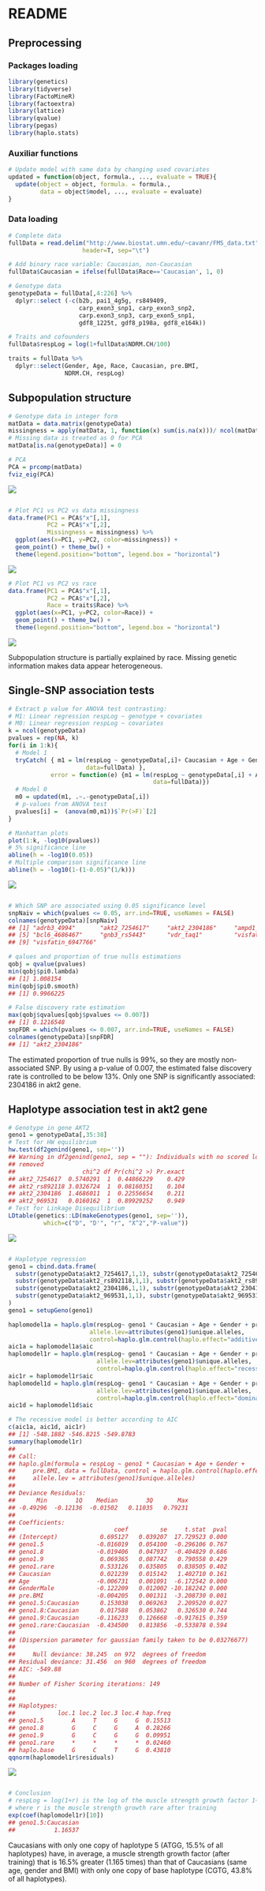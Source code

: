 README
================

## Preprocessing

### Packages loading

``` r
library(genetics)
library(tidyverse)
library(FactoMineR)
library(factoextra)
library(lattice)
library(qvalue)
library(pegas)
library(haplo.stats)
```

### Auxiliar functions

``` r
# Update model with same data by changing used covariates
updated = function(object, formula., ..., evaluate = TRUE){
  update(object = object, formula. = formula.,
         data = object$model, ..., evaluate = evaluate)
}
```

### Data loading

``` r
# Complete data
fullData = read.delim("http://www.biostat.umn.edu/~cavanr/FMS_data.txt",
                     header=T, sep="\t")

# Add binary race variable: Caucasian, non-Caucasian
fullData$Caucasian = ifelse(fullData$Race=='Caucasian', 1, 0)

# Genotype data
genotypeData = fullData[,4:226] %>% 
  dplyr::select (-c(b2b, pai1_4g5g, rs849409,
                    carp_exon3_snp1, carp_exon3_snp2,
                    carp.exon3_snp3, carp_exon5_snp1,
                    gdf8_1225t, gdf8_p198a, gdf8_e164k))

# Traits and cofounders
fullData$respLog = log(1+fullData$NDRM.CH/100)

traits = fullData %>% 
  dplyr::select(Gender, Age, Race, Caucasian, pre.BMI,
                NDRM.CH, respLog)
```

## Subpopulation structure

``` r
# Genotype data in integer form
matData = data.matrix(genotypeData)
missingness = apply(matData, 1, function(x) sum(is.na(x)))/ ncol(matData)
# Missing data is treated as 0 for PCA
matData[is.na(genotypeData)] = 0

# PCA
PCA = prcomp(matData)
fviz_eig(PCA)
```

![](README_files/figure-gfm/unnamed-chunk-4-1.png)<!-- -->

``` r

# Plot PC1 vs PC2 vs data missingness
data.frame(PC1 = PCA$"x"[,1],
           PC2 = PCA$"x"[,2],
           Missingness = missingness) %>%
  ggplot(aes(x=PC1, y=PC2, color=missingness)) +
  geom_point() + theme_bw() + 
  theme(legend.position="bottom", legend.box = "horizontal")
```

![](README_files/figure-gfm/unnamed-chunk-4-2.png)<!-- -->

``` r
# Plot PC1 vs PC2 vs race
data.frame(PC1 = PCA$"x"[,1],
           PC2 = PCA$"x"[,2],
           Race = traits$Race) %>%
  ggplot(aes(x=PC1, y=PC2, color=Race)) +
  geom_point() + theme_bw() + 
  theme(legend.position="bottom", legend.box = "horizontal")
```

![](README_files/figure-gfm/unnamed-chunk-4-3.png)<!-- -->

Subpopulation structure is partially explained by race. Missing genetic
information makes data appear heterogeneous.

## Single-SNP association tests

``` r
# Extract p value for ANOVA test contrasting:
# M1: Linear regression respLog ~ genotype + covariates
# M0: Linear regression respLog ~ covariates
k = ncol(genotypeData)
pvalues = rep(NA, k)
for(i in 1:k){
  # Model 1
  tryCatch( { m1 = lm(respLog ~ genotypeData[,i]+ Caucasian + Age + Gender + pre.BMI,
                      data=fullData) },
            error = function(e) {m1 = lm(respLog ~ genotypeData[,i] + Age + Gender + pre.BMI,
                                         data=fullData)})
  # Model 0
  m0 = updated(m1, .~.-genotypeData[,i])
  # p-values from ANOVA test
  pvalues[i] =  (anova(m0,m1))$`Pr(>F)`[2]
}

# Manhattan plots
plot(1:k, -log10(pvalues))
# 5% significance line
abline(h = -log10(0.05))
# Multiple comparison significance line
abline(h = -log10(1-(1-0.05)^(1/k)))
```

![](README_files/figure-gfm/unnamed-chunk-5-1.png)<!-- -->

``` r

# Which SNP are associated using 0.05 significance level
snpNaiv = which(pvalues <= 0.05, arr.ind=TRUE, useNames = FALSE)
colnames(genotypeData)[snpNaiv]
## [1] "adrb3_4994"       "akt2_7254617"     "akt2_2304186"     "ampd1_c34t"      
## [5] "bcl6_4686467"     "gnb3_rs5443"      "vdr_taq1"         "visfatin_2041681"
## [9] "visfatin_6947766"

# qalues and proportion of true nulls estimations
qobj = qvalue(pvalues)
min(qobj$pi0.lambda)
## [1] 1.008154
min(qobj$pi0.smooth)
## [1] 0.9966225

# False discovery rate estimation
max(qobj$qvalues[qobj$pvalues <= 0.007])
## [1] 0.1216548
snpFDR = which(pvalues <= 0.007, arr.ind=TRUE, useNames = FALSE)
colnames(genotypeData)[snpFDR]
## [1] "akt2_2304186"
```

The estimated proportion of true nulls is 99%, so they are mostly
non-associated SNP. By using a p-value of 0.007, the estimated false
discovery rate is controlled to be below 13%. Only one SNP is
significantly associated: 2304186 in akt2 gene.

## Haplotype association test in akt2 gene

``` r
# Genotype in gene AKT2
geno1 = genotypeData[,35:38]
# Test for HW equilibrium
hw.test(df2genind(geno1, sep=''))
## Warning in df2genind(geno1, sep = ""): Individuals with no scored loci have been
## removed
##                   chi^2 df Pr(chi^2 >) Pr.exact
## akt2_7254617  0.5740291  1  0.44866229    0.429
## akt2_rs892118 3.0326724  1  0.08160351    0.104
## akt2_2304186  1.4686011  1  0.22556654    0.211
## akt2_969531   0.0160162  1  0.89929252    0.949
# Test for Linkage Disequilibrium
LDtable(genetics::LD(makeGenotypes(geno1, sep='')),
          which=c("D", "D'", "r", "X^2","P-value"))
```

![](README_files/figure-gfm/unnamed-chunk-6-1.png)<!-- -->

``` r

# Haplotype regression
geno1 = cbind.data.frame(
  substr(genotypeData$akt2_7254617,1,1), substr(genotypeData$akt2_7254617,2,2),
  substr(genotypeData$akt2_rs892118,1,1), substr(genotypeData$akt2_rs892118,2,2), 
  substr(genotypeData$akt2_2304186,1,1), substr(genotypeData$akt2_2304186,2,2), 
  substr(genotypeData$akt2_969531,1,1), substr(genotypeData$akt2_969531,2,2)
)
geno1 = setupGeno(geno1)

haplomodel1a = haplo.glm(respLog~ geno1 * Caucasian + Age + Gender + pre.BMI, data=fullData,
                       allele.lev=attributes(geno1)$unique.alleles, 
                       control=haplo.glm.control(haplo.effect="additive"))
aic1a = haplomodel1a$aic
haplomodel1r = haplo.glm(respLog~ geno1 * Caucasian + Age + Gender + pre.BMI, data=fullData,
                         allele.lev=attributes(geno1)$unique.alleles, 
                         control=haplo.glm.control(haplo.effect="recessive"))
aic1r = haplomodel1r$aic
haplomodel1d = haplo.glm(respLog~ geno1 * Caucasian + Age + Gender + pre.BMI, data=fullData,
                         allele.lev=attributes(geno1)$unique.alleles, 
                         control=haplo.glm.control(haplo.effect="dominant"))
aic1d = haplomodel1d$aic

# The recessive model is better according to AIC
c(aic1a, aic1d, aic1r)
## [1] -548.1882 -546.8215 -549.8783
summary(haplomodel1r)
## 
## Call:
## haplo.glm(formula = respLog ~ geno1 * Caucasian + Age + Gender + 
##     pre.BMI, data = fullData, control = haplo.glm.control(haplo.effect = "recessive"), 
##     allele.lev = attributes(geno1)$unique.alleles)
## 
## Deviance Residuals: 
##      Min        1Q    Median        3Q       Max  
## -0.49296  -0.12136  -0.01502   0.11035   0.79231  
## 
## Coefficients:
##                            coef         se     t.stat  pval
## (Intercept)            0.695127   0.039207  17.729523 0.000
## geno1.5               -0.016019   0.054100  -0.296106 0.767
## geno1.8               -0.019406   0.047937  -0.404829 0.686
## geno1.9                0.069365   0.087742   0.790558 0.429
## geno1.rare             0.533126   0.635805   0.838505 0.402
## Caucasian              0.021239   0.015142   1.402710 0.161
## Age                   -0.006731   0.001091  -6.172542 0.000
## GenderMale            -0.122209   0.012002 -10.182242 0.000
## pre.BMI               -0.004205   0.001311  -3.208730 0.001
## geno1.5:Caucasian      0.153038   0.069263   2.209520 0.027
## geno1.8:Caucasian      0.017588   0.053862   0.326530 0.744
## geno1.9:Caucasian     -0.116233   0.126668  -0.917615 0.359
## geno1.rare:Caucasian  -0.434500   0.813856  -0.533878 0.594
## 
## (Dispersion parameter for gaussian family taken to be 0.03276677)
## 
##     Null deviance: 38.245  on 972  degrees of freedom
## Residual deviance: 31.456  on 960  degrees of freedom
## AIC: -549.88
## 
## Number of Fisher Scoring iterations: 149
## 
## 
## Haplotypes:
##            loc.1 loc.2 loc.3 loc.4 hap.freq
## geno1.5        A     T     G     G  0.15513
## geno1.8        G     C     G     A  0.28266
## geno1.9        G     C     G     G  0.09951
## geno1.rare     *     *     *     *  0.02460
## haplo.base     G     C     T     G  0.43810
qqnorm(haplomodel1r$residuals)
```

![](README_files/figure-gfm/unnamed-chunk-6-2.png)<!-- -->

``` r

# Conclusion
# respLog = log(1+r) is the log of the muscle strength growth factor 1+r
# where r is the muscle strength growth rare after training
exp(coef(haplomodel1r)[10])
## geno1.5:Caucasian 
##           1.16537
```

Caucasians with only one copy of haplotype 5 (ATGG, 15.5% of all
haplotypes) have, in average, a muscle strength growth factor (after
training) that is 16.5% greater (1.165 times) than that of Caucasians
(same age, gender and BMI) with only one copy of base haplotype (CGTG,
43.8% of all haplotypes).
